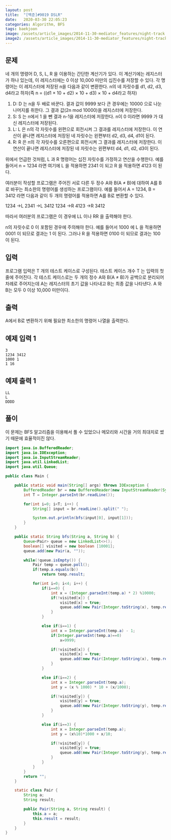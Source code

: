 ```yaml
---
layout: post
title:  "[백준]#9019 DSLR"
date:   2020-03-30 22:05:23
categories: Algorithm, BFS
tags: baekjoon
image: /assets/article_images/2014-11-30-mediator_features/night-track.JPG
image2: /assets/article_images/2014-11-30-mediator_features/night-track-mobile.JPG
---
```


문제
--------------------

네 개의 명령어 D, S, L, R 을 이용하는 간단한 계산기가 있다. 이 계산기에는 레지스터가 하나 있는데, 이 레지스터에는 0 이상 10,000 미만의 십진수를 저장할 수 있다. 각 명령어는 이 레지스터에 저장된 n을 다음과 같이 변환한다. n의 네 자릿수를 d1, d2, d3, d4라고 하자(즉 n = ((d1 × 10 + d2) × 10 + d3) × 10 + d4라고 하자)

1.  D: D 는 n을 두 배로 바꾼다. 결과 값이 9999 보다 큰 경우에는 10000 으로 나눈 나머지를 취한다. 그 결과 값(2n mod 10000)을 레지스터에 저장한다.
2.  S: S 는 n에서 1 을 뺀 결과 n-1을 레지스터에 저장한다. n이 0 이라면 9999 가 대신 레지스터에 저장된다.
3.  L: L 은 n의 각 자릿수를 왼편으로 회전시켜 그 결과를 레지스터에 저장한다. 이 연산이 끝나면 레지스터에 저장된 네 자릿수는 왼편부터 d2, d3, d4, d1이 된다.
4.  R: R 은 n의 각 자릿수를 오른편으로 회전시켜 그 결과를 레지스터에 저장한다. 이 연산이 끝나면 레지스터에 저장된 네 자릿수는 왼편부터 d4, d1, d2, d3이 된다.

위에서 언급한 것처럼, L 과 R 명령어는 십진 자릿수를 가정하고 연산을 수행한다. 예를 들어서 n = 1234 라면 여기에 L 을 적용하면 2341 이 되고 R 을 적용하면 4123 이 된다.

여러분이 작성할 프로그램은 주어진 서로 다른 두 정수 A와 B(A ≠ B)에 대하여 A를 B로 바꾸는 최소한의 명령어를 생성하는 프로그램이다. 예를 들어서 A = 1234, B = 3412 라면 다음과 같이 두 개의 명령어를 적용하면 A를 B로 변환할 수 있다.

1234 →L 2341 →L 3412
1234 →R 4123 →R 3412

따라서 여러분의 프로그램은 이 경우에 LL 이나 RR 을 출력해야 한다.

n의 자릿수로 0 이 포함된 경우에 주의해야 한다. 예를 들어서 1000 에 L 을 적용하면 0001 이 되므로 결과는 1 이 된다. 그러나 R 을 적용하면 0100 이 되므로 결과는 100 이 된다.

입력
---------------------------

프로그램 입력은 T 개의 테스트 케이스로 구성된다. 테스트 케이스 개수 T 는 입력의 첫 줄에 주어진다. 각 테스트 케이스로는 두 개의 정수 A와 B(A ≠ B)가 공백으로 분리되어 차례로 주어지는데 A는 레지스터의 초기 값을 나타내고 B는 최종 값을 나타낸다. A 와 B는 모두 0 이상 10,000 미만이다.

출력
----------------

A에서 B로 변환하기 위해 필요한 최소한의 명령어 나열을 출력한다.

예제 입력 1 
----------------------

```
3
1234 3412
1000 1
1 16
```

예제 출력 1 
------------------------

```
LL
L
DDDD
```

풀이
--------------------------

이 문제는 BFS 알고리즘을 이용해서 풀 수 있었으나 메모리와 시간을 거의 최대치로 썼기 때문에 효율적이진 않다.

```java
import java.io.BufferedReader;
import java.io.IOException;
import java.io.InputStreamReader;
import java.util.LinkedList;
import java.util.Queue;

public class Main {

    public static void main(String[] args) throws IOException {
	    BufferedReader br = new BufferedReader(new InputStreamReader(System.in));
	    int T = Integer.parseInt(br.readLine());

	    for(int i=0; i<T; i++) {
	        String[] input = br.readLine().split(" ");

	        System.out.println(bfs(input[0], input[1]));
        }
    }

    public static String bfs(String a, String b) {
        Queue<Pair> queue = new LinkedList<>();
        boolean[] visited = new boolean [10001];
        queue.add(new Pair(a, ""));

        while(!queue.isEmpty()) {
            Pair temp = queue.poll();
            if(temp.a.equals(b))
                return temp.result;

            for(int i=0; i<4; i++) {
                if(i==0) {
                    int x = (Integer.parseInt(temp.a) * 2) %10000;
                    if(!visited[x]) {
                        visited[x] = true;
                        queue.add(new Pair(Integer.toString(x), temp.result+"D"));
                    }
                }

                else if(i==1) {
                    int x = Integer.parseInt(temp.a) - 1;
                    if(Integer.parseInt(temp.a)==0)
                        x=9999;

                    if(!visited[x]) {
                        visited[x] = true;
                        queue.add(new Pair(Integer.toString(x), temp.result+"S"));
                    }
                }

                else if(i==2) {
                    int x = Integer.parseInt(temp.a);
                    int y = (x % 1000) * 10 + (x/1000);

                    if(!visited[y]) {
                        visited[y] = true;
                        queue.add(new Pair(Integer.toString(y), temp.result+"L"));
                    }
                }

                else if(i==3) {
                    int x = Integer.parseInt(temp.a);
                    int y = (x%10)*1000 + x/10;

                    if(!visited[y]) {
                        visited[y] = true;
                        queue.add(new Pair(Integer.toString(y), temp.result+"R"));
                    }
                }
            }
        }
        return "";
    }

    static class Pair {
        String a;
        String result;

        public Pair(String a, String result) {
            this.a = a;
            this.result = result;
        }
    }
}
```
